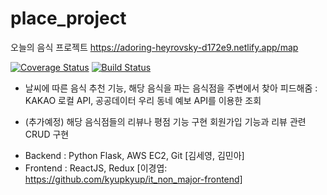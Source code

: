 # place_project

오늘의 음식 프로젝트
https://adoring-heyrovsky-d172e9.netlify.app/map

[![Coverage Status](https://coveralls.io/repos/github/seyoung755/place_project/badge.svg?branch=master)](https://coveralls.io/github/seyoung755/place_project?branch=master)
[![Build Status](https://travis-ci.com/seyoung755/place_project.svg?branch=master)](https://travis-ci.com/seyoung755/place_project)

+ 날씨에 따른 음식 추천 기능, 해당 음식을 파는 음식점을 주변에서 찾아 피드해줌
 : KAKAO 로컬 API, 공공데이터 우리 동네 예보 API를 이용한 조회
 
+ (추가예정) 해당 음식점들의 리뷰나 평점 기능 구현
             회원가입 기능과 리뷰 관련 CRUD 구현

- Backend : Python Flask, AWS EC2, Git [김세영, 김민아]
- Frontend : ReactJS, Redux [이경엽: https://github.com/kyupkyup/it_non_major-frontend]

